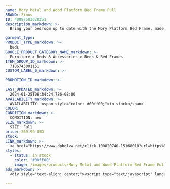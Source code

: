 ```yaml
---
name: Mory Metal and Wood Platform Bed Frame Full
BRAND: Zinus
ID: 40097583628351
description_markdown: >-
  Bring your bedroom up to date with the Mory Platform Bed Frame, made with an industrial look, a hint of rustic beauty, and a price that’s easy on your wallet! A bold black metal frame complements its handsome wood finished headboard, giving your room a feel that’s both clean- cut and organic. Built with solid steel and a wood mattress platform, this foundation is designed to support and extend the life of any foam or spring mattress without the box spring. We’ve even left you over 10 inches of clearance space beneath the bed for extra storage.

garment_type:
PRODUCT_TYPE_markdown: >-
  beds
GOOGLE_PRODUCT_CATEGORY_NAME_markdown: >-
  Furniture > Beds & Accessories > Beds & Bed Frames
ITEM_GROUP_ID_markdown: >-
  7186743001151
CUSTOM_LABEL_0_markdown: >-
  
PROMOTION_ID_markdown: >-
  
LAST_UPDATED_markdown: >-
  2024-01-25T06:34:24.786-08:00
AVAILABILITY_markdown: >-
  AVAILABILITY: <span style="color: #00ff00;">in stock</span>
COLOR:
CONDITION_markdown: >-
  CONDITION: new
SIZE_markdown: >-
  SIZE: Full
price: 269.99 USD
stock: 
LINK_markdown: >-
  <a href="https://www.dpbolvw.net/click-100820740-15168018?url=https%3A%2F%2Fwww.zinus.com%2Fproducts%2Fmory-metal-and-wood-platform-bed-frame%3Fvariant%3D40097583628351" target="_blank" style="display: inline-block; padding: 10px 20px; font-size: 16px; text-align: center; text-decoration: none; cursor: pointer; border: 1px solid #3498db; color: #3498db; background-color: #fff; border-radius: 5px; transition: background-color 0.3s;">Go to Product</a>
styles:
  - status: in stock
    color: '#00ff00'
    image: /images/products/Mory Metal and Wood Platform Bed Frame Full/MoryWood-MetalPBw-HBD-Brown_zinus.com_-1.jpg
ads_markdown: >-
  <div style="text-align: center;"><script type="text/javascript" language="javascript" src="https://www.kqzyfj.com/placeholder-53972243?target=_top&mouseover=N"></script></div>

---
```

